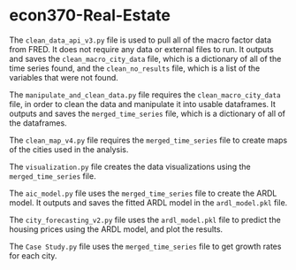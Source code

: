 # econ370-Real-Estate

The `clean_data_api_v3.py` file is used to pull all of the macro factor data from FRED. It does not require any data or external files to run. It outputs and saves the `clean_macro_city_data` file, which is a dictionary of all of the time series found, and the `clean_no_results` file, which is a list of the variables that were not found.

The `manipulate_and_clean_data.py` file requires the `clean_macro_city_data` file, in order to clean the data and manipulate it into usable dataframes. It outputs and saves the `merged_time_series` file, which is a dictionary of all of the dataframes.

The `clean_map_v4.py` file requires the `merged_time_series` file to create maps of the cities used in the analysis.

The `visualization.py` file creates the data visualizations using the `merged_time_series` file.

The `aic_model.py` file uses the `merged_time_series` file to create the ARDL model. It outputs and saves the fitted ARDL model in the `ardl_model.pkl` file.

The `city_forecasting_v2.py` file uses the `ardl_model.pkl` file to predict the housing prices using the ARDL model, and plot the results.

The `Case Study.py` file uses the `merged_time_series` file to get growth rates for each city.
